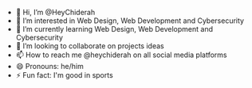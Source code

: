 - 👋 Hi, I’m @HeyChiderah
- 👀 I’m interested in Web Design, Web Development and Cybersecurity
- 🌱 I’m currently learning Web Design, Web Development and Cybersecurity
- 💞️ I’m looking to collaborate on projects ideas
- 📫 How to reach me @heychiderah on all social media platforms
- 😄 Pronouns: he/him
- ⚡ Fun fact: I'm good in sports

<!---
HeyChiderah/HeyChiderah is a ✨ special ✨ repository because its `README.md` (this file) appears on your GitHub profile.
You can click the Preview link to take a look at your changes.
--->
